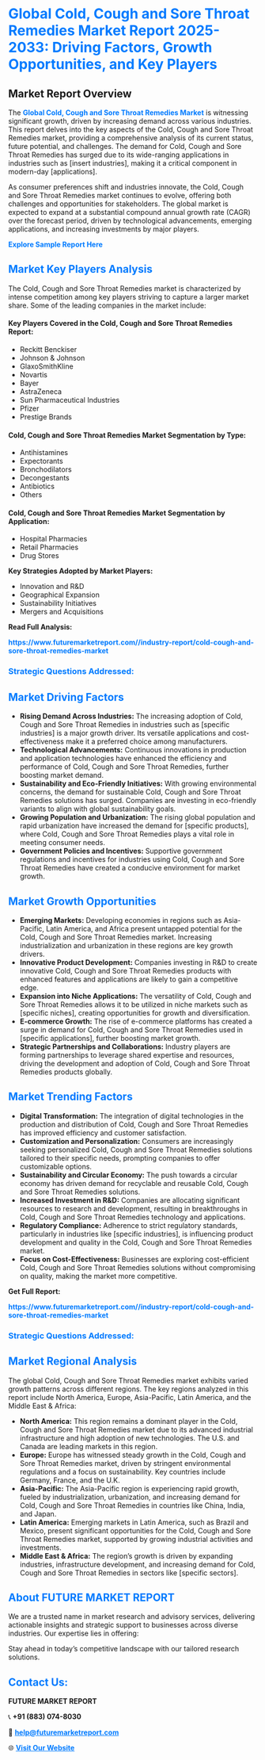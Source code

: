 <h1 style="color: #007BFF;">Global Cold, Cough and Sore Throat Remedies Market Report 2025-2033: Driving Factors, Growth Opportunities, and Key Players</h1>

<section id="overview">
<h2>Market Report Overview</h2>
<p>The <a href="https://www.futuremarketreport.com//industry-report/cold-cough-and-sore-throat-remedies-market" style="color: #007BFF; text-decoration: none;"><strong>Global Cold, Cough and Sore Throat Remedies Market</strong></a> is witnessing significant growth, driven by increasing demand across various industries. This report delves into the key aspects of the Cold, Cough and Sore Throat Remedies market, providing a comprehensive analysis of its current status, future potential, and challenges. The demand for Cold, Cough and Sore Throat Remedies has surged due to its wide-ranging applications in industries such as [insert industries], making it a critical component in modern-day [applications].</p>
<p>As consumer preferences shift and industries innovate, the Cold, Cough and Sore Throat Remedies market continues to evolve, offering both challenges and opportunities for stakeholders. The global market is expected to expand at a substantial compound annual growth rate (CAGR) over the forecast period, driven by technological advancements, emerging applications, and increasing investments by major players.</p>
</section>

<section id="overview">
<p><a href="https://www.futuremarketreport.com//request-sample/reportId=54296" style="color: #007BFF; text-decoration: none;"><strong>Explore Sample Report Here</strong></a></p>
</section>

<section id="key-players">
<h2 style="color: #007BFF;">Market Key Players Analysis</h2>
<p>The Cold, Cough and Sore Throat Remedies market is characterized by intense competition among key players striving to capture a larger market share. Some of the leading companies in the market include:</p>
<h4>Key Players Covered in the Cold, Cough and Sore Throat Remedies Report:</h4>
<ul><li>Reckitt Benckiser</li><li>Johnson &amp; Johnson</li><li>GlaxoSmithKline</li><li>Novartis</li><li>Bayer</li><li>AstraZeneca</li><li>Sun Pharmaceutical Industries</li><li>Pfizer</li><li>Prestige Brands</li></ul>
<h4>Cold, Cough and Sore Throat Remedies Market Segmentation by Type:</h4>
<ul><li>Antihistamines</li><li>Expectorants</li><li>Bronchodilators</li><li>Decongestants</li><li>Antibiotics</li><li>Others</li></ul>

<h4>Cold, Cough and Sore Throat Remedies Market Segmentation by Application:</h4>
<ul><li>Hospital Pharmacies</li><li>Retail Pharmacies</li><li>Drug Stores</li></ul>
<p><strong>Key Strategies Adopted by Market Players:</strong></p>
<ul>
<li>Innovation and R&D</li>
<li>Geographical Expansion</li>
<li>Sustainability Initiatives</li>
<li>Mergers and Acquisitions</li>
</ul>
</section>

<section>
<p><strong>Read Full Analysis: </strong></p><a href="https://www.futuremarketreport.com//industry-report/cold-cough-and-sore-throat-remedies-market" style="color: #007BFF; text-decoration: none;"><strong>https://www.futuremarketreport.com//industry-report/cold-cough-and-sore-throat-remedies-market</strong></a>
<h3 style="color: #007BFF;">Strategic Questions Addressed:</h3>
</section>

<section id="driving-factors">
<h2 style="color: #007BFF;">Market Driving Factors</h2>
<ul>
<li><strong>Rising Demand Across Industries:</strong> The increasing adoption of Cold, Cough and Sore Throat Remedies in industries such as [specific industries] is a major growth driver. Its versatile applications and cost-effectiveness make it a preferred choice among manufacturers.</li>
<li><strong>Technological Advancements:</strong> Continuous innovations in production and application technologies have enhanced the efficiency and performance of Cold, Cough and Sore Throat Remedies, further boosting market demand.</li>
<li><strong>Sustainability and Eco-Friendly Initiatives:</strong> With growing environmental concerns, the demand for sustainable Cold, Cough and Sore Throat Remedies solutions has surged. Companies are investing in eco-friendly variants to align with global sustainability goals.</li>
<li><strong>Growing Population and Urbanization:</strong> The rising global population and rapid urbanization have increased the demand for [specific products], where Cold, Cough and Sore Throat Remedies plays a vital role in meeting consumer needs.</li>
<li><strong>Government Policies and Incentives:</strong> Supportive government regulations and incentives for industries using Cold, Cough and Sore Throat Remedies have created a conducive environment for market growth.</li>
</ul>
</section>

<section id="growth-opportunities">
<h2 style="color: #007BFF;">Market Growth Opportunities</h2>
<ul>
<li><strong>Emerging Markets:</strong> Developing economies in regions such as Asia-Pacific, Latin America, and Africa present untapped potential for the Cold, Cough and Sore Throat Remedies market. Increasing industrialization and urbanization in these regions are key growth drivers.</li>
<li><strong>Innovative Product Development:</strong> Companies investing in R&D to create innovative Cold, Cough and Sore Throat Remedies products with enhanced features and applications are likely to gain a competitive edge.</li>
<li><strong>Expansion into Niche Applications:</strong> The versatility of Cold, Cough and Sore Throat Remedies allows it to be utilized in niche markets such as [specific niches], creating opportunities for growth and diversification.</li>
<li><strong>E-commerce Growth:</strong> The rise of e-commerce platforms has created a surge in demand for Cold, Cough and Sore Throat Remedies used in [specific applications], further boosting market growth.</li>
<li><strong>Strategic Partnerships and Collaborations:</strong> Industry players are forming partnerships to leverage shared expertise and resources, driving the development and adoption of Cold, Cough and Sore Throat Remedies products globally.</li>
</ul>
</section>

<section id="trending-factors">
<h2 style="color: #007BFF;">Market Trending Factors</h2>
<ul>
<li><strong>Digital Transformation:</strong> The integration of digital technologies in the production and distribution of Cold, Cough and Sore Throat Remedies has improved efficiency and customer satisfaction.</li>
<li><strong>Customization and Personalization:</strong> Consumers are increasingly seeking personalized Cold, Cough and Sore Throat Remedies solutions tailored to their specific needs, prompting companies to offer customizable options.</li>
<li><strong>Sustainability and Circular Economy:</strong> The push towards a circular economy has driven demand for recyclable and reusable Cold, Cough and Sore Throat Remedies solutions.</li>
<li><strong>Increased Investment in R&D:</strong> Companies are allocating significant resources to research and development, resulting in breakthroughs in Cold, Cough and Sore Throat Remedies technology and applications.</li>
<li><strong>Regulatory Compliance:</strong> Adherence to strict regulatory standards, particularly in industries like [specific industries], is influencing product development and quality in the Cold, Cough and Sore Throat Remedies market.</li>
<li><strong>Focus on Cost-Effectiveness:</strong> Businesses are exploring cost-efficient Cold, Cough and Sore Throat Remedies solutions without compromising on quality, making the market more competitive.</li>
</ul>
</section>

<section>
<p><strong>Get Full Report: </strong></p><a href="https://www.futuremarketreport.com//industry-report/cold-cough-and-sore-throat-remedies-market" style="color: #007BFF; text-decoration: none;"><strong>https://www.futuremarketreport.com//industry-report/cold-cough-and-sore-throat-remedies-market</strong></a>
<h3 style="color: #007BFF;">Strategic Questions Addressed:</h3>
</section>


<section id="regional-analysis">
<h2 style="color: #007BFF;">Market Regional Analysis</h2>
<p>The global Cold, Cough and Sore Throat Remedies market exhibits varied growth patterns across different regions. The key regions analyzed in this report include North America, Europe, Asia-Pacific, Latin America, and the Middle East & Africa:</p>
<ul>
<li><strong>North America:</strong> This region remains a dominant player in the Cold, Cough and Sore Throat Remedies market due to its advanced industrial infrastructure and high adoption of new technologies. The U.S. and Canada are leading markets in this region.</li>
<li><strong>Europe:</strong> Europe has witnessed steady growth in the Cold, Cough and Sore Throat Remedies market, driven by stringent environmental regulations and a focus on sustainability. Key countries include Germany, France, and the U.K.</li>
<li><strong>Asia-Pacific:</strong> The Asia-Pacific region is experiencing rapid growth, fueled by industrialization, urbanization, and increasing demand for Cold, Cough and Sore Throat Remedies in countries like China, India, and Japan.</li>
<li><strong>Latin America:</strong> Emerging markets in Latin America, such as Brazil and Mexico, present significant opportunities for the Cold, Cough and Sore Throat Remedies market, supported by growing industrial activities and investments.</li>
<li><strong>Middle East & Africa:</strong> The region’s growth is driven by expanding industries, infrastructure development, and increasing demand for Cold, Cough and Sore Throat Remedies in sectors like [specific sectors].</li>
</ul>
</section>

<footer>
<h2 style="color: #007BFF;">About FUTURE MARKET REPORT</h2>
<p>We are a trusted name in market research and advisory services, delivering actionable insights and strategic support to businesses across diverse industries. Our expertise lies in offering:</p>

<p>Stay ahead in today’s competitive landscape with our tailored research solutions.</p>

<h2 style="color: #007BFF;">Contact Us:</h2>
<p><strong>FUTURE MARKET REPORT</strong></p>
<p>📞 <strong>+91 (883) 074-8030</strong></p>
<p>📧 <strong><a href="mailto:help@futuremarketreport.com" style="color: #007BFF;">help@futuremarketreport.com</a></strong></p>
<p>🌐 <strong><a href="https://www.futuremarketreport.com/" style="color: #007BFF;">Visit Our Website</a></strong></p>
</footer>